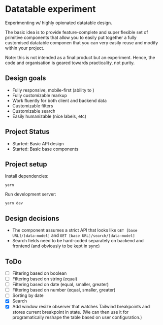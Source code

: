 # Datatable experiment

Experimenting w/ highly opionated datatable design.

The basic idea is to provide feature-complete and super flexible set of primitive components that allow you to easily put together a fully customised datatable componen that you can very easily reuse and modify within your project.

Note: this is not intended as a final product but an experiment. Hence, the code and organisation is geared towards practicality, not purity.

## Design goals

- Fully responsive, mobile-first (ability to )
- Fully customizable markup
- Work fluently for both client and backend data
- Customizable filters
- Customizable search
- Easily humanizable (nice labels, etc)

## Project Status

- Started: Basic API design
- Started: Basic base components

## Project setup

Install dependencies:

```
yarn
```

Run development server:

```
yarn dev
```

## Design decisions

- The component assumes a strict API that looks like `GET [base URL]/[data-model]` and `GET [base URL]/search/[data-model]`
- Search fields need to be hard-coded separately on backend and frontend (and obviously to be kept in sync)

## ToDo

- [ ] Filtering based on boolean
- [ ] Filtering based on string (equal)
- [ ] Filtering based on date (equal, smaller, greater)
- [ ] Filtering based on number (equal, smaller, greater)
- [ ] Sorting by date
- [x] Search
- [x] Add window resize observer that watches Tailwind breakpoints and stores current breakpoint in state. (We can then use it for programatically reshape the table based on user configuration.)
